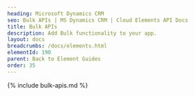 ```yaml
---
heading: Microsoft Dynamics CRM
seo: Bulk APIs | MS Dynamics CRM | Cloud Elements API Docs
title: Bulk APIs
description: Add Bulk functionality to your app.
layout: docs
breadcrumbs: /docs/elements.html
elementId: 190
parent: Back to Element Guides
order: 35
---
```


{% include bulk-apis.md %}
